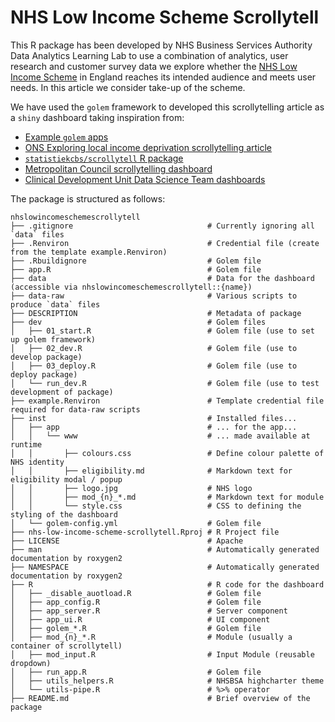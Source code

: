 # NHS Low Income Scheme Scrollytell

This R package has been developed by NHS Business Services Authority Data Analytics Learning Lab to use a combination of analytics, user research and customer survey data we explore whether the [NHS Low Income Scheme](https://www.nhsbsa.nhs.uk/nhs-low-income-scheme) in England reaches its intended audience and meets user needs. In this article we consider take-up of the scheme.

We have used the `golem` framework to developed this scrollytelling article as a `shiny` dashboard taking inspiration from:

* [Example `golem` apps](https://github.com/ThinkR-open/golem)
* [ONS Exploring local income deprivation scrollytelling article](https://www.ons.gov.uk/visualisations/dvc1371/#/E07000223)
* [`statistiekcbs/scrollytell` R package](https://github.com/statistiekcbs/scrollytell)
* [Metropolitan Council scrollytelling dashboard](https://github.com/Metropolitan-Council/service.allocation.viz)
* [Clinical Development Unit Data Science Team dashboards](https://github.com/CDU-data-science-team)

The package is structured as follows:

```
nhslowincomeschemescrollytell
├── .gitignore                              # Currently ignoring all `data` files
├── .Renviron                               # Credential file (create from the template example.Renviron)
├── .Rbuildignore                           # Golem file
├── app.R                                   # Golem file
├── data                                    # Data for the dashboard (accessible via nhslowincomeschemescrollytell::{name})
├── data-raw                                # Various scripts to produce `data` files
├── DESCRIPTION                             # Metadata of package
├── dev                                     # Golem files
│   ├── 01_start.R                          # Golem file (use to set up golem framework)
│   ├── 02_dev.R                            # Golem file (use to develop package)
│   ├── 03_deploy.R                         # Golem file (use to deploy package)
│   └── run_dev.R                           # Golem file (use to test development of package)
├── example.Renviron                        # Template credential file required for data-raw scripts
├── inst                                    # Installed files...
│   ├── app                                 # ... for the app...
│   │   └── www                             # ... made available at runtime
│   │       ├── colours.css                 # Define colour palette of NHS identity
│   │       ├── eligibility.md              # Markdown text for eligibility modal / popup
│   │       ├── logo.jpg                    # NHS logo
│   │       ├── mod_{n}_*.md                # Markdown text for module
│   │       └── style.css                   # CSS to defining the styling of the dashboard
│   └── golem-config.yml                    # Golem file
├── nhs-low-income-scheme-scrollytell.Rproj # R Project file
├── LICENSE                                 # Apache
├── man                                     # Automatically generated documentation by roxygen2
├── NAMESPACE                               # Automatically generated documentation by roxygen2
├── R                                       # R code for the dashboard
│   ├── _disable_auotload.R                 # Golem file
│   ├── app_config.R                        # Golem file
│   ├── app_server.R                        # Server component
│   ├── app_ui.R                            # UI component
│   ├── golem_*.R                           # Golem file
│   ├── mod_{n}_*.R                         # Module (usually a container of scrollytell)
│   ├── mod_input.R                         # Input Module (reusable dropdown)
│   ├── run_app.R                           # Golem file
│   ├── utils_helpers.R                     # NHSBSA highcharter theme
│   └── utils-pipe.R                        # %>% operator
├── README.md                               # Brief overview of the package
```
